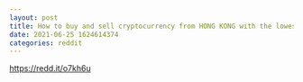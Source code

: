 ```yaml
--- 
layout: post 
title: How to buy and sell cryptocurrency from HONG KONG with the lowest /least fees possible, please advise ?!! 
date: 2021-06-25 1624614374 
categories: reddit 
--- 
```

https://redd.it/o7kh6u